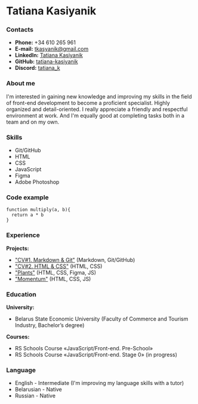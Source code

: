 # Tatiana Kasiyanik

### Contacts
* __Phone:__ +34 610 265 961
* __E-mail:__ tkasyanik@gmail.com
* __LinkedIn:__ [Tatiana Kasiyanik](https://www.linkedin.com/in/tatiana-kasiyanik-ba04b7257)
* __GitHub:__ [tatiana-kasiyanik](https://github.com/tatiana-kasiyanik)
* __Discord:__ [tatiana_k](https://discord.com/channels/@tatiana_k#9386)

### About me
   I'm interested in gaining new knowledge and improving my skills in the field of front-end development to become a proficient specialist. Highly organized and detail-oriented. I really appreciate a friendly and respectful environment at work. And I'm equally good at completing tasks both in a team and on my own.

### Skills
* Git/GitHub
* HTML
* CSS
* JavaScript
* Figma
* Adobe Photoshop

### Code example
```
function multiply(a, b){
  return a * b
}
```

### Experience
__Projects:__ 
* ["CV#1. Markdown & Git"](https://tatiana-kasiyanik.github.io/rsschool-cv/cv) (Markdown, Git/GitHub)
* ["CV#2. HTML & CSS"](https://tatiana-kasiyanik.github.io/rsschool-cv/) (HTML, CSS)
* ["Plants"](https://rolling-scopes-school.github.io/tatiana-kasiyanik-JSFEPRESCHOOL2022Q4/plants/) (HTML, CSS, Figma, JS)
* ["Momentum"](https://rolling-scopes-school.github.io/tatiana-kasiyanik-JSFEPRESCHOOL2022Q4/momentum/) (HTML, CSS, JS)

### Education
__University:__ 
* Belarus State Economic University (Faculty of Commerce and Tourism Industry, Bachelor’s degree)

__Courses:__ 
* RS Schools Course «JavaScript/Front-end. Pre-School»
* RS Schools Course «JavaScript/Front-end. Stage 0» (in progress)

### Language
* English - Intermediate (I'm improving my language skills with a tutor)
* Belarusian - Native
* Russian - Native